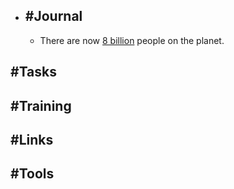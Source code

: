 - ## #Journal
	- There are now [8 billion](https://www.abc.net.au/news/2022-11-13/earths-population-reaches-eight-billion-people/101643854) people on the planet.
## #Tasks
## #Training
## #Links
## #Tools